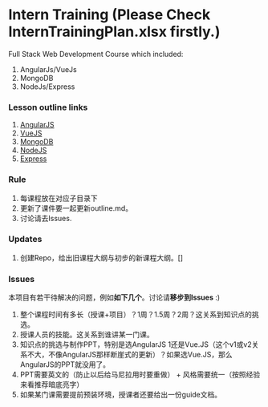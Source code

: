 # Intern Training (Please Check InternTrainingPlan.xlsx firstly.)
Full Stack Web Development Course which included:
 1. AngularJs/VueJs
 2. MongoDB
 3. NodeJs/Express
 
### Lesson outline links
 1. [AngularJS](https://github.com/zhangdebbie/InternTraining/blob/master/MEAN/Angular%20JS/outline.md)
 2. [VueJS](https://github.com/zhangdebbie/InternTraining/new/master/MEAN/VueJS/outline.md)
 3. [MongoDB](https://github.com/zhangdebbie/InternTraining/new/master/MEAN/Mongo/outline.md)
 4. [NodeJS](https://github.com/zhangdebbie/InternTraining/tree/master/MEAN/NodeJS/outline.md)
 5. [Express](https://github.com/zhangdebbie/InternTraining/tree/master/MEAN/Express/outline.md)
 
 
### Rule
 1. 每课程放在对应子目录下
 2. 更新了课件要一起更新outline.md。
 3. 讨论请去Issues.

### Updates
 1. 创建Repo，给出旧课程大纲与初步的新课程大纲。[]
 
### Issues
本项目有若干待解决的问题，例如**如下几个**。讨论请**移步到Issues** :)
 1. 整个课程时间有多长（授课+项目）？1周？1.5周？2周？这关系到知识点的挑选。
 2. 授课人员的技能。这关系到谁讲某一门课。
 3. 知识点的挑选与制作PPT，特别是选AngularJS 1还是Vue.JS（这个v1或v2关系不大，不像AngularJS那样断崖式的更新）？如果选Vue.JS，那么AngularJS的PPT就没用了。
 4. PPT需要英文的（防止以后给马尼拉用时要重做） + 风格需要统一（按照经验来看推荐暗底亮字）
 5. 如果某门课需要提前预装环境，授课者还要给出一份guide文档。
